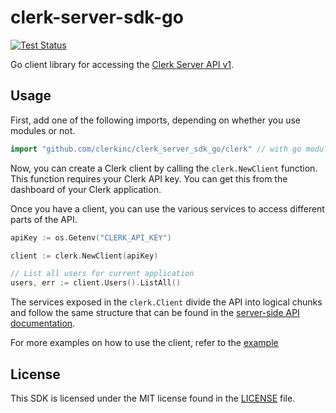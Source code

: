# clerk-server-sdk-go #

[![Test Status](https://github.com/clerkinc/clerk_server_sdk_go/workflows/tests/badge.svg)](https://github.com/clerkinc/clerk_server_sdk_go/actions?query=workflow%3Atests)

Go client library for accessing the [Clerk Server API v1](https://docs.clerk.dev/server-api/).

## Usage ##

First, add one of the following imports, depending on whether you use modules or not.

```go
import "github.com/clerkinc/clerk_server_sdk_go/clerk" // with go modules enabled
```

Now, you can create a Clerk client by calling the `clerk.NewClient` function.
This function requires your Clerk API key.
You can get this from the dashboard of your Clerk application.

Once you have a client, you can use the various services to access different parts of the API.

```go
apiKey := os.Getenv("CLERK_API_KEY")

client := clerk.NewClient(apiKey)

// List all users for current application
users, err := client.Users().ListAll()
```

The services exposed in the `clerk.Client` divide the API into logical chunks and 
follow the same structure that can be found in the [server-side API documentation](https://docs.clerk.dev/server-api/).

For more examples on how to use the client, refer to the [example](https://github.com/clerkinc/clerk_server_sdk_go/tree/main/example)

## License ##

This SDK is licensed under the MIT license found in the [LICENSE](./LICENSE) file.

